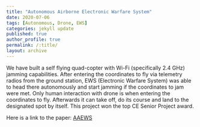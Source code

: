 ```yaml
---
title: "Autonomous Airborne Electronic Warfare System"
date: 2020-07-06
tags: [Autonomous, Drone, EWS]
categories: jekyll update
published: true
author_profile: true
permalink: /:title/
layout: archive
---
```

We have built a self flying quad-copter with Wi-Fi (specifically 2.4 GHz) jamming capabilities. After entering the coordinates to fly via telemetry radios from the ground station, EWS (Electronic Warfare System) was able to head there autonomously and start jamming if the coordinates to jam were met. Only human interaction with drone is when entering the coordinates to fly. Afterwards it can take off, do its course and land to the designated spot by itself. This project won the top CE Senior Project award.

Here is a link to the paper: [AAEWS](https://drive.google.com/file/d/1i4fJeTmTFNYPdBVAg6ahGXWObanKBdXT/view?usp=sharing)
